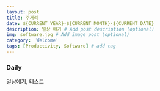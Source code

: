 ```yaml
---
layout: post
title: 주저리
date: ${CURRENT_YEAR}-${CURRENT_MONTH}-${CURRENT_DATE}
description: 일상 얘기 # Add post description (optional)
img: software.jpg # Add image post (optional)
category: 'Welcome'
tags: [Productivity, Software] # add tag
---
```


### Daily

일상얘기, 테스트